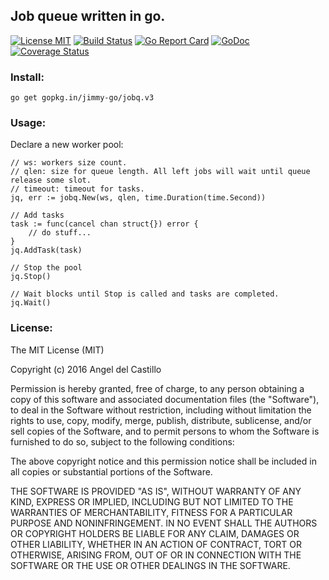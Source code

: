 ## Job queue written in go.

[![License MIT](https://img.shields.io/npm/l/express.svg)](http://opensource.org/licenses/MIT)
[![Build Status](https://travis-ci.org/jimmy-go/jobq.svg?branch=master)](https://travis-ci.org/jimmy-go/jobq)
[![Go Report Card](https://goreportcard.com/badge/github.com/jimmy-go/jobq)](https://goreportcard.com/report/github.com/jimmy-go/jobq)
[![GoDoc](http://godoc.org/github.com/jimmy-go/jobq?status.png)](http://godoc.org/github.com/jimmy-go/jobq)
[![Coverage Status](https://coveralls.io/repos/github/jimmy-go/jobq/badge.svg?branch=master&1)](https://coveralls.io/github/jimmy-go/jobq?branch=master)

### Install:

```
go get gopkg.in/jimmy-go/jobq.v3
```

### Usage:

Declare a new worker pool:

```
// ws: workers size count.
// qlen: size for queue length. All left jobs will wait until queue release some slot.
// timeout: timeout for tasks.
jq, err := jobq.New(ws, qlen, time.Duration(time.Second))

// Add tasks
task := func(cancel chan struct{}) error {
    // do stuff...
}
jq.AddTask(task)

// Stop the pool
jq.Stop()

// Wait blocks until Stop is called and tasks are completed.
jq.Wait()
```

### License:

The MIT License (MIT)

Copyright (c) 2016 Angel del Castillo

Permission is hereby granted, free of charge, to any person obtaining a copy
of this software and associated documentation files (the "Software"), to deal
in the Software without restriction, including without limitation the rights
to use, copy, modify, merge, publish, distribute, sublicense, and/or sell
copies of the Software, and to permit persons to whom the Software is
furnished to do so, subject to the following conditions:

The above copyright notice and this permission notice shall be included in all
copies or substantial portions of the Software.

THE SOFTWARE IS PROVIDED "AS IS", WITHOUT WARRANTY OF ANY KIND, EXPRESS OR
IMPLIED, INCLUDING BUT NOT LIMITED TO THE WARRANTIES OF MERCHANTABILITY,
FITNESS FOR A PARTICULAR PURPOSE AND NONINFRINGEMENT. IN NO EVENT SHALL THE
AUTHORS OR COPYRIGHT HOLDERS BE LIABLE FOR ANY CLAIM, DAMAGES OR OTHER
LIABILITY, WHETHER IN AN ACTION OF CONTRACT, TORT OR OTHERWISE, ARISING FROM,
OUT OF OR IN CONNECTION WITH THE SOFTWARE OR THE USE OR OTHER DEALINGS IN THE
SOFTWARE.
